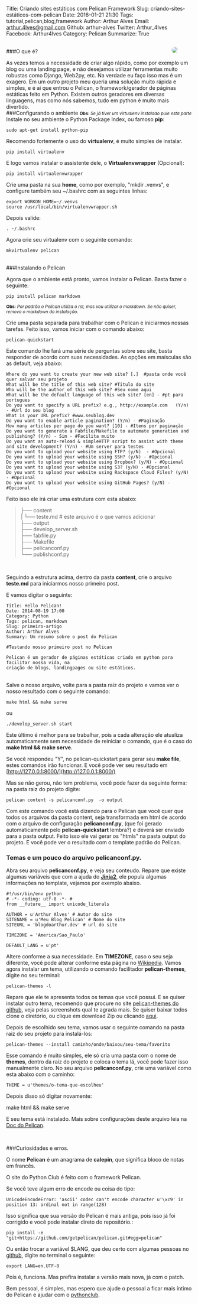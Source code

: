 Title: Criando sites estáticos com Pelican Framework
Slug: criando-sites-estáticos-com-pelican
Date: 2016-01-21 21:30
Tags: tutorial,pelican,blog,framework
Author: Arthur Alves
Email:  arthur.4lves@gmail.com
Github: arthur-alves
Twitter: Arthur_4lves
Facebook: Arthur4lves
Category: Pelican
Summarize: True

<figure style="float:right;">
<img style="border-radius: 50%;" src="/images/arthur-alves/captaoboing.png">
</figure>
</br>
###O que é?

As vezes temos a necessidade de criar algo rápido, como por exemplo um blog ou uma landing page, e não desejamos utilizar ferramentas muito robustas como Django, Web2py, etc. Na verdade eu faço isso mas é um exagero. Em um outro projeto meu queria uma solução muito rápida e simples, e é ai que entrou o Pelican, o framework/gerador de páginas estáticas feito em Python. Existem outros geradores em diversas linguagens, mas como nós sabemos, tudo em python é muito mais divertido.
</br>
###Configurando o ambiente
<small>**Obs**: *Se já tiver um virtualenv instalado pule esta parte*</small>
</br>
Instale no seu ambiente o Python Package Index, ou famoso **pip**:

    sudo apt-get install python-pip

Recomendo fortemente o uso do **virtualenv**, é muito simples de instalar.

    pip install virtualenv

E logo vamos instalar o assistente dele, o **Virtualenvwrapper** (Opcional):

    pip install virtualenvwrapper

Crie uma pasta na sua **home**, como por exemplo, "mkdir .venvs", e configure também seu ~/.bashrc com as seguintes linhas:

    export WORKON_HOME=~/.venvs
    source /usr/local/bin/virtualenvwrapper.sh

Depois valide:

    . ~/.bashrc

Agora crie seu virtualenv com o seguinte comando:

    mkvirtualenv pelican


</br>
###Instalando o Pelican

Agora que o ambiente está pronto, vamos instalar o Pelican. Basta fazer o seguinte:

    pip install pelican markdown

<small>**Obs**: *Por padrão o Pelican utiliza o rst, mas vou utilizar o markdown. Se não quiser, remova o markdown da instalação.*</small>

Crie uma pasta separada para trabalhar com o Pelican e iniciarmos nossas tarefas.
Feito isso, vamos iniciar com o comando abaixo:

    pelican-quickstart

Este comando lhe fará uma série de perguntas sobre seu site, basta responder de acordo com suas necessidades. As opções em maísculas são as default, veja abaixo:

    Where do you want to create your new web site? [.]  #pasta onde você quer salvar seu projeto
    What will be the title of this web site? #Titulo do site
    Who will be the author of this web site? #Seu nome aqui
    What will be the default language of this web site? [en] - #pt para portugues
    Do you want to specify a URL prefix? e.g., http://example.com   (Y/n) - #Url do seu blog
    What is your URL prefix? #www.seublog.dev
    Do you want to enable article pagination? (Y/n) - #Paginação
    How many articles per page do you want? [10] - #Itens por paginação
    Do you want to generate a Fabfile/Makefile to automate generation and publishing? (Y/n) - Sim - #Facilita muito
    Do you want an auto-reload & simpleHTTP script to assist with theme and site development? (Y/n) - #Um server para testes
    Do you want to upload your website using FTP? (y/N)  - #Opcional
    Do you want to upload your website using SSH? (y/N) - #Opcional
    Do you want to upload your website using Dropbox? (y/N) - #Opcional
    Do you want to upload your website using S3? (y/N) - #Opcional
    Do you want to upload your website using Rackspace Cloud Files? (y/N) - #Opcional
    Do you want to upload your website using GitHub Pages? (y/N) - #Opcional


Feito isso ele irá criar uma estrutura com esta abaixo:

>├── content  
|  └── teste.md  # este arquivo é o que vamos adicionar  
├── output  
├── develop_server.sh  
├── fabfile.py  
├── Makefile  
├── pelicanconf.py  
└── publishconf.py  

</br>

Seguindo a estrutura acima, dentro da pasta **content**, crie o arquivo **teste.md** para iniciarmos
nosso primeiro post.

E vamos digitar o seguinte:

    Title: Hello Pelican!
    Date: 2014-08-19 17:00
    Category: Python
    Tags: pelican, markdown
    Slug: primeiro-artigo
    Author: Arthur Alves
    Summary: Um resumo sobre o post do Pelican

    #Testando nosso primeiro post no Pelican

    Pelican é um gerador de páginas estáticas criado em python para facilitar nossa vida, na
    criação de blogs, landingpages ou site estáticos.

</br>
Salve o nosso arquivo, volte para a pasta raiz do projeto e vamos ver o nosso resultado com o seguinte comando:

    make html && make serve

ou

    ./develop_server.sh start

Este último é melhor para se trabalhar, pois a cada alteração ele atualiza automaticamente sem necessidade de reiniciar o comando, que é o caso do **make html && make serve**.

Se você respondeu "Y", no pelican-quickstart para gerar seu **make file**, estes comandos irão funcionar.
E você pode ver seu resultado em [http://127.0.0.1:8000/](http://127.0.0.1:8000/)

Mas se não gerou, não tem problema, você pode fazer da seguinte forma: na pasta raiz do projeto digite:

    pelican content -s pelicanconf.py  -o output

Com este comando você está dizendo para o Pelican que você quer que todos os arquivos da pasta content, seja transformada em html de acordo com o arquivo de configuração **pelicanconf.py**, (que foi gerado automaticamente pelo **pelican-quickstart** lembra?) e deverá ser enviado para a pasta output.
Feito isso ele vai gerar os "htmls" na pasta output do projeto. E você pode ver o resultado com o template padrão do Pelican.

### Temas e um pouco do arquivo pelicanconf.py.

Abra seu arquivo **pelicanconf.py**, e veja seu conteudo. Repare que existe algumas variáveis que com a ajuda do **[Jinja2](http://jinja.pocoo.org/docs/)**, ele popula algumas informações no template, vejamos por exemplo abaixo.

    #!/usr/bin/env python
    # -*- coding: utf-8 -*- #
    from __future__ import unicode_literals

    AUTHOR = u'Arthur Alves' # Autor do site
    SITENAME = u'Meu Blog Pelican' # Nome do site
    SITEURL = 'blogdoarthur.dev' # url do site

    TIMEZONE = 'America/Sao_Paulo'

    DEFAULT_LANG = u'pt'

Altere conforme a sua necessidade. Em **TIMEZONE**, caso o seu seja diferente, você pode alterar conforme esta página no [Wikipedia](http://en.wikipedia.org/wiki/List_of_tz_database_time_zones). Vamos agora instalar um tema, utilizando o comando facilitador **pelican-themes**, digite no seu terminal:

    pelican-themes -l

Repare que ele te apresenta todos os temas que você possui. E se quiser instalar outro tema, recomendo que procure no site [pelican-themes do github](https://github.com/getpelican/pelican-themes), veja pelas screenshots qual te agrada mais. Se quiser baixar todos clone o diretório, ou clique em download Zip ou clicando [aqui](https://github.com/getpelican/pelican-themes/archive/master.zip).

Depois de escolhido seu tema, vamos usar o seguinte comando na pasta raiz do seu projeto para instalá-los:

    pelican-themes --install caminho/onde/baixou/seu-tema/favorito

Esse comando é muito simples, ele só cria uma pasta com o nome de **themes**, dentro da raiz do projeto e coloca o tema lá, você pode fazer isso manualmente claro. No seu arquivo **pelicanconf.py**, crie uma variável como esta abaixo com o caminho:

    THEME = u'themes/o-tema-que-escolheu'


Depois disso só digitar novamente:

   make html && make serve

E seu tema está instalado. Mais sobre configurações deste arquivo leia na [Doc do Pelican](http://docs.getpelican.com/).

</br>

###Curiosidades e erros.

O nome **Pelican** é um anagrama de **calepin**, que significa bloco de notas em francês.

O site do Python Club é feito com o framework Pelican.

Se você teve algum erro de encode ou coisa do tipo:

    UnicodeEncodeError: 'ascii' codec can't encode character u'\xc9' in position 13: ordinal not in range(128)

Isso significa que sua versão do Pelican é mais antiga, pois isso já foi corrigido e você pode instalar direto do repositório.:

    pip install -e "git+https://github.com/getpelican/pelican.git#egg=pelican"

Ou então trocar a variável $LANG, que deu certo com algumas pessoas no [github](https://github.com/getpelican/pelican), digite no terminal o seguinte:

    export LANG=en.UTF-8

Pois é, funciona. Mas prefira instalar a versão mais nova, já com o patch.

Bem pessoal, é simples, mas espero que ajude o pessoal a ficar mais íntimo do Pelican e ajudar com o [pythonclub](http://pythonclub.com.br/).
